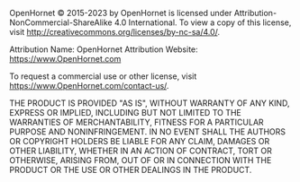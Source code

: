 OpenHornet © 2015-2023 by OpenHornet is licensed under Attribution-NonCommercial-ShareAlike 4.0 International. To view a copy of this license, visit http://creativecommons.org/licenses/by-nc-sa/4.0/.

Attribution Name: OpenHornet
Attribution Website: https://www.OpenHornet.com

To request a commercial use or other license, visit https://www.OpenHornet.com/contact-us/. 

THE PRODUCT IS PROVIDED "AS IS", WITHOUT WARRANTY OF ANY KIND, EXPRESS OR IMPLIED, INCLUDING BUT NOT LIMITED TO THE WARRANTIES OF MERCHANTABILITY, FITNESS FOR A PARTICULAR PURPOSE AND NONINFRINGEMENT. IN NO EVENT SHALL THE AUTHORS OR COPYRIGHT HOLDERS BE LIABLE FOR ANY CLAIM, DAMAGES OR OTHER LIABILITY, WHETHER IN AN ACTION OF CONTRACT, TORT OR OTHERWISE, ARISING FROM, OUT OF OR IN CONNECTION WITH THE PRODUCT OR THE USE OR OTHER DEALINGS IN THE PRODUCT.